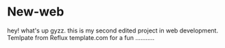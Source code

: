 # New-web
hey! what's up gyzz. this is my second edited project in web development. 
Temlpate from Reflux template.com
for a fun ...........



